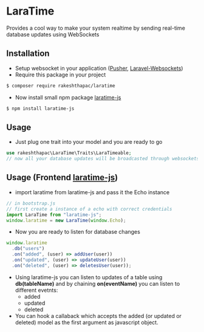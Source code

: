 # LaraTime

Provides a cool way to make your system realtime by sending real-time database updates using WebSockets

## Installation

- Setup websocket in your application ([Pusher](https://pusher.com/), [Laravel-Websockets](https://beyondco.de/docs/laravel-websockets/getting-started/installation))
- Require this package in your project

```sh
$ composer require rakeshthapac/laratime
```

- Now install small npm package [laratime-js](https://github.com/Rakesh717/laratime-js)

```sh
$ npm install laratime-js
```

## Usage

- Just plug one trait into your model and you are ready to go

```php
use rakeshthapac\LaraTime\Traits\LaraTimeable;
// now all your database updates will be broadcasted through websockets
```

## Usage (Frontend [laratime-js](https://github.com/Rakesh717/laratime-js))

- import laratime from laratime-js and pass it the Echo instance

```js
// in bootstrap.js
// first create a instance of a echo with correct credentials
import LaraTime from "laratime-js";
window.laratime = new LaraTime(window.Echo);
```

- Now you are ready to listen for database changes

```js
window.laratime
  .db("users")
  .on("added", (user) => addUser(user))
  .on("updated", (user) => updateUser(user))
  .on("deleted", (user) => deletesUser(user));
```

- Using laratime-js you can listen to updates of a table using **db(tableName)** and by chaining **on(eventName)** you can listen to different evetnts:
  - added
  - updated
  - deleted
- You can hook a callaback which accepts the added (or updated or deleted) model as the first argument as javascript object.
